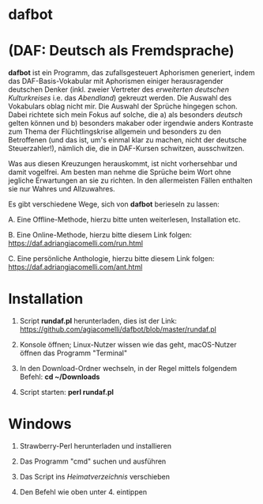 # dafbot
# (DAF: Deutsch als Fremdsprache)

**dafbot** ist ein Programm, das zufallsgesteuert Aphorismen generiert, indem das DAF-Basis-Vokabular mit Aphorismen einiger herausragender deutschen Denker (inkl. zweier Vertreter des *erweiterten deutschen Kulturkreises* i.e. das *Abendland*) gekreuzt werden.
Die Auswahl des Vokabulars oblag nicht mir.
Die Auswahl der Sprüche hingegen schon. Dabei richtete sich mein Fokus auf solche, die a) als besonders *deutsch* gelten können und b) besonders makaber oder irgendwie anders Kontraste zum Thema der Flüchtlingskrise allgemein und besonders zu den Betroffenen (und das ist, um's einmal klar zu machen, nicht der deutsche Steuerzahler!), nämlich die, die in DAF-Kursen schwitzen, ausschwitzen.

Was aus diesen Kreuzungen herauskommt, ist nicht vorhersehbar und damit vogelfrei. Am besten man nehme die Sprüche beim Wort ohne jegliche Erwartungen an sie zu richten. In den allermeisten Fällen enthalten sie nur Wahres und Allzuwahres.

Es gibt verschiedene Wege, sich von **dafbot** berieseln zu lassen:

A. Eine Offline-Methode, hierzu bitte unten weiterlesen, Installation etc.

B. Eine Online-Methode, hierzu bitte diesem Link folgen: https://daf.adriangiacomelli.com/run.html

C. Eine persönliche Anthologie, hierzu bitte diesem Link folgen: https://daf.adriangiacomelli.com/ant.html

# Installation

1. Script **rundaf.pl** herunterladen, dies ist der Link: https://github.com/agiacomelli/dafbot/blob/master/rundaf.pl

2. Konsole öffnen; Linux-Nutzer wissen wie das geht, macOS-Nutzer öffnen das Programm "Terminal"

3. In den Download-Ordner wechseln, in der Regel mittels folgendem Befehl: **cd ~/Downloads**

4. Script starten: **perl rundaf.pl**

# Windows

1. Strawberry-Perl herunterladen und installieren

2. Das Programm "cmd" suchen und ausführen

3. Das Script ins *Heimatverzeichnis* verschieben

4. Den Befehl wie oben unter 4. eintippen


